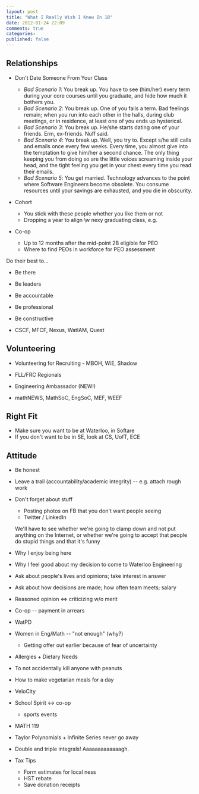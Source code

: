```yaml
---
layout: post
title: "What I Really Wish I Knew In 1B"
date: 2012-01-24 22:09
comments: true
categories: 
published: false
---
```


Relationships
-------------
- Don't Date Someone From Your Class
    - *Bad Scenario 1*: You break up. You have to see (him/her) every term
      during your core courses until you graduate, and hide how much it
      bothers you.
    - *Bad Scenario 2*: You break up. One of you fails a term. Bad feelings
      remain; when you run into each other in the halls, during club
      meetings, or in residence, at least one of you ends up hysterical.
    - *Bad Scenario 3*: You break up. He/she starts dating one of your
      friends. Erm, ex-friends. Nuff said.
    - *Bad Scenario 4*: You break up. Well, you try to. Except s/he still
      calls and emails once every few weeks. Every time, you almost
      give into the temptation to give him/her a second chance. The only
      thing keeping you from doing so are the little voices screaming
      inside your head, and the tight feeling you get in your chest
      every time you read their emails.
    - *Bad Scenario 5*: You get married. Technology advances to the point
      where Software Engineers become obsolete. You consume resources
      until your savings are exhausted, and you die in obscurity.

- Cohort
    - You stick with these people whether you like them or not
    - Dropping a year to align \w nexy graduating class, e.g.

- Co-op
    - Up to 12 months after the mid-point 2B eligible for PEO
    - Where to find PEOs in workforce for PEO assessment

Do their best to...
- Be there
- Be leaders
- Be accountable
- Be professional
- Be constructive

- CSCF, MFCF, Nexus, WatIAM, Quest

Volunteering
------------
- Volunteering for Recruiting - MBOH, WiE, Shadow
- FLL/FRC Regionals
- Engineering Ambassador (NEW!)

- mathNEWS, MathSoC, EngSoC, MEF, WEEF

Right Fit
---------
- Make sure you want to be at Waterloo, in Softare
- If you don't want to be in SE, look at CS, UofT, ECE

Attitude
--------
- Be honest
- Leave a trail (accountability/academic integrity) -- e.g. attach rough work
- Don't forget about stuff
    - Posting photos on FB that you don't want people seeing
    - Twitter / LinkedIn

    We'll have to see whether we're going to clamp down and not put
    anything on the Internet, or whether we're going to accept that
    people do stupid things and that it's funny

- Why I enjoy being here
- Why I feel good about my decision to come to Waterloo Engineering
- Ask about people's lives and opinions; take interest in answer
- Ask about how decisions are made; how often team meets; salary

- Reasoned opinion <=> criticizing w/o merit
- Co-op -- payment in arrears

- WatPD
- Women in Eng/Math -- "not enough" (why?)
    - Getting offer out earlier because of fear of uncertainty

- Allergies + Dietary Needs
- To not accidentally kill anyone with peanuts
- How to make vegetarian meals for a day

- VeloCity
- School Spirit <-> co-op
    - sports events

- MATH 119
- Taylor Polynomials + Infinite Series never go away
- Double and triple integrals! Aaaaaaaaaaaaagh.

- Tax Tips
    - Form estimates for local ness
    - HST rebate
    - Save donation receipts

